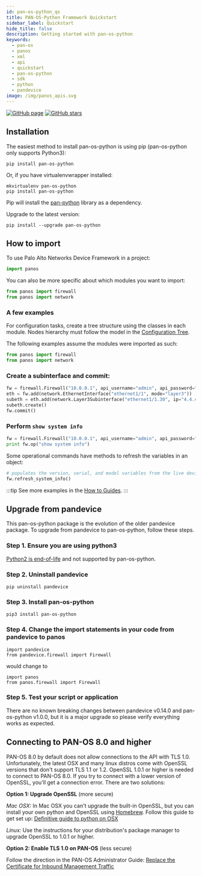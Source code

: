 ```yaml
---
id: pan-os-python_qs
title: PAN-OS-Python Framework Quickstart
sidebar_label: Quickstart
hide_title: false
description: Getting started with pan-os-python
keywords:
  - pan-os
  - panos
  - xml
  - api
  - quickstart
  - pan-os-python
  - sdk
  - python
  - pandevice
image: /img/panos_apis.svg
---
```


[![GitHub page](https://img.shields.io/badge/GitHub-Repo-brightgreen?style=for-the-badge&logo=github)](https://github.com/PaloAltoNetworks/pan-os-python) [![GitHub stars](https://img.shields.io/github/stars/PaloAltoNetworks/pan-os-python?style=for-the-badge)](https://github.com/PaloAltoNetworks/pan-os-python)

## Installation

The easiest method to install pan-os-python is using pip (pan-os-python only supports Python3):

```
pip install pan-os-python
```

Or, if you have virtualenvwrapper installed:

```shell-session
mkvirtualenv pan-os-python
pip install pan-os-python
```

Pip will install the [pan-python](/docs/apis/panpython_qs) library as a dependency.

Upgrade to the latest version:

```shell-session
pip install --upgrade pan-os-python
```

## How to import

To use Palo Alto Networks Device Framework in a project:

```python
import panos
```

You can also be more specific about which modules you want to import:

```python
from panos import firewall
from panos import network
```

### A few examples

For configuration tasks, create a tree structure using the classes in
each module. Nodes hierarchy must follow the model in the [Configuration
Tree](https://pan-os-python.readthedocs.io/en/latest/configtree.html).

The following examples assume the modules were imported as such:

```python
from panos import firewall
from panos import network
```

### Create a subinterface and commit:

```python
fw = firewall.Firewall("10.0.0.1", api_username="admin", api_password="admin")
eth = fw.add(network.EthernetInterface("ethernet1/1", mode="layer3"))
subeth = eth.add(network.Layer3Subinterface("ethernet1/1.30", ip="4.4.4.4/24", tag=30))
subeth.create()
fw.commit()
```

### Perform `show system info`

```python
fw = firewall.Firewall("10.0.0.1", api_username="admin", api_password="admin")
print fw.op("show system info")
```

Some operational commands have methods to refresh the variables in an
object:

```python
# populates the version, serial, and model variables from the live device
fw.refresh_system_info()
```

:::tip
See more examples in the [How to Guides](https://pan-os-python.readthedocs.io/en/latest/howto.html).
:::

## Upgrade from pandevice

This pan-os-python package is the evolution of the older pandevice package. To upgrade from pandevice to pan-os-python, follow these steps.

### Step 1. Ensure you are using python3

[Python2 is end-of-life](https://www.python.org/doc/sunset-python-2/) and not supported by pan-os-python.

### Step 2. Uninstall pandevice

```shell-session
pip uninstall pandevice
```

### Step 3. Install pan-os-python

```shell-session
pip3 install pan-os-python
```

### Step 4. Change the import statements in your code from pandevice to panos

```shell-session
import pandevice
from pandevice.firewall import Firewall
```
would change to

```shell-session
import panos
from panos.firewall import Firewall
```

### Step 5. Test your script or application

There are no known breaking changes between pandevice v0.14.0 and pan-os-python v1.0.0, but it is a major upgrade so please verify everything works as expected.


## Connecting to PAN-OS 8.0 and higher

PAN-OS 8.0 by default does not allow connections to the API with TLS
1.0. Unfortunately, the latest OSX and many linux distros come with
OpenSSL versions that don't support TLS 1.1 or 1.2. OpenSSL 1.0.1 or
higher is needed to connect to PAN-OS 8.0. If you try to connect with a
lower version of OpenSSL, you'll get a connection error. There are two
solutions:

**Option 1: Upgrade OpenSSL** (more secure)

_Mac OSX:_ In Mac OSX you can't upgrade the built-in OpenSSL, but you
can install your own python and OpenSSL using [Homebrew](https://brew.sh/). Follow this
guide to get set up: [Definitive guide to python on OSX](https://medium.com/@briantorresgil/definitive-guide-to-python-on-mac-osx-65acd8d969d0)

_Linux:_ Use the instructions for your distribution's package manager to
upgrade OpenSSL to 1.0.1 or higher.

**Option 2: Enable TLS 1.0 on PAN-OS** (less secure)

Follow the direction in the PAN-OS Administrator Guide: [Replace the
Certificate for Inbound Management Traffic](https://www.paloaltonetworks.com/documentation/80/pan-os/pan-os/certificate-management/replace-the-certificate-for-inbound-management-traffic)
